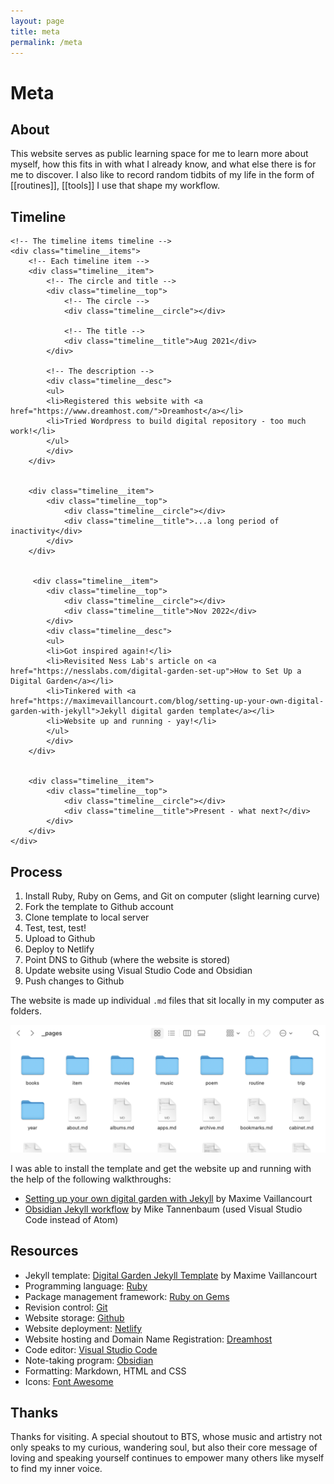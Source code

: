 ```yaml
---
layout: page
title: meta
permalink: /meta
---
```


<h1>Meta</h1>

<h2>About</h2>

This website serves as public learning space for me to learn more about myself, how this fits in with what I already know, and what else there is for me to discover. I also like to record random tidbits of my life in the form of [[routines]], [[tools]] I use that shape my workflow. 

<h2>Timeline</h2>

<div class="timeline">
    <!-- Left vertical line -->
    <div class="timeline__line"></div>

    <!-- The timeline items timeline -->
    <div class="timeline__items">
        <!-- Each timeline item -->
        <div class="timeline__item">
            <!-- The circle and title -->
            <div class="timeline__top">
                <!-- The circle -->
                <div class="timeline__circle"></div>

                <!-- The title -->
                <div class="timeline__title">Aug 2021</div>
            </div>

            <!-- The description -->
            <div class="timeline__desc">
            <ul>
            <li>Registered this website with <a href="https://www.dreamhost.com/">Dreamhost</a></li>
            <li>Tried Wordpress to build digital repository - too much work!</li>
            </ul>
            </div>
        </div>

        
        <div class="timeline__item">
            <div class="timeline__top">
                <div class="timeline__circle"></div>
                <div class="timeline__title">...a long period of inactivity</div>
            </div>
        </div>


         <div class="timeline__item">
            <div class="timeline__top">
                <div class="timeline__circle"></div>
                <div class="timeline__title">Nov 2022</div>
            </div>
            <div class="timeline__desc">
            <ul>
            <li>Got inspired again!</li>
            <li>Revisited Ness Lab's article on <a href="https://nesslabs.com/digital-garden-set-up">How to Set Up a Digital Garden</a></li>
            <li>Tinkered with <a href="https://maximevaillancourt.com/blog/setting-up-your-own-digital-garden-with-jekyll">Jekyll digital garden template</a></li>
            <li>Website up and running - yay!</li>
            </ul>
            </div>
        </div>


        <div class="timeline__item">
            <div class="timeline__top">
                <div class="timeline__circle"></div>
                <div class="timeline__title">Present - what next?</div>
            </div>
        </div>
    </div>
</div>

<h2>Process</h2>

1. Install Ruby, Ruby on Gems, and Git on computer (slight learning curve)
2. Fork the template to Github account
3. Clone template to local server
4. Test, test, test!
5. Upload to Github 
6. Deploy to Netlify
7. Point DNS to Github (where the website is stored)
8. Update website using Visual Studio Code and Obsidian
9. Push changes to Github

The website is made up individual `.md` files that sit locally in my computer as folders. 

<img src="/assets/site-folders.png" alt="This website is organised by local folders">

I was able to install the template and get the website up and running with the help of the following walkthroughs:  

- [Setting up your own digital garden with Jekyll](https://maximevaillancourt.com/blog/setting-up-your-own-digital-garden-with-jekyll) by Maxime Vaillancourt
- [Obsidian Jekyll workflow](https://refinedmind.co/obsidian-jekyll-workflow) by Mike Tannenbaum (used Visual Studio Code instead of Atom)

<h2>Resources</h2>

- Jekyll template: [Digital Garden Jekyll Template](https://github.com/maximevaillancourt/digital-garden-jekyll-template) by Maxime Vaillancourt
- Programming language: [Ruby](https://www.ruby-lang.org/en/)  
- Package management framework: [Ruby on Gems](https://rubygems.org/)  
- Revision control: [Git](https://git-scm.com/downloads)  
- Website storage: [Github](https://github.com/)  
- Website deployment: [Netlify](https://www.netlify.com/?utm_medium=paid_search&utm_source=google&utm_campaign=12755510784&utm_term=netlify%20hosting)  
- Website hosting and Domain Name Registration: [Dreamhost](https://www.dreamhost.com/)  
- Code editor: [Visual Studio Code](https://code.visualstudio.com/)  
- Note-taking program: [Obsidian](https://obsidian.md/)  
- Formatting: Markdown, HTML and CSS
- Icons: [Font Awesome](https://fontawesome.com/) 

<h2>Thanks</h2>

Thanks for visiting. A special shoutout to BTS, whose music and artistry not only speaks to my curious, wandering soul, but also their core message of loving and speaking yourself continues to empower many others like myself to find my inner voice. 

<style>
  .wrapper {
    max-width: 58em;
  }
</style>